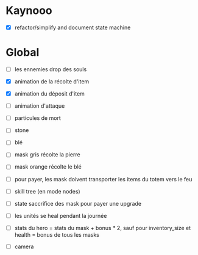 # Kaynooo

- [x] refactor/simplify and document state machine

# Global

- [ ] les ennemies drop des souls
- [x] animation de la récolte d'item
- [x] animation du déposit d'item
- [ ] animation d'attaque
- [ ] particules de mort
- [ ] stone
- [ ] blé
- [ ] mask gris récolte la pierre
- [ ] mask orange récolte le blé

- [ ] pour payer, les mask doivent transporter les items du totem vers le feu

- [ ] skill tree (en mode nodes)
- [ ] state saccrifice des mask pour payer une upgrade
- [ ] les unités se heal pendant la journée
- [ ] stats du hero = stats du mask + bonus * 2, sauf pour inventory_size et health = bonus de tous les masks

- [ ] camera
